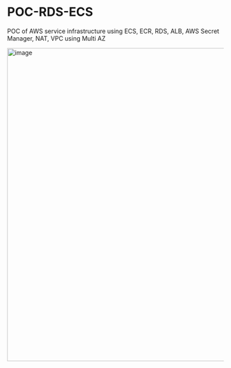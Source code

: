 # POC-RDS-ECS
POC of AWS service infrastructure using ECS, ECR, RDS, ALB, AWS Secret Manager, NAT, VPC using Multi AZ

<img width="1691" height="727" alt="image" src="https://github.com/user-attachments/assets/9ee1f3ff-1499-4348-8c77-b41abd7890dc" />
